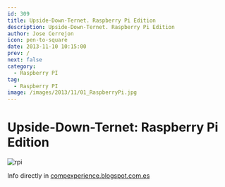 ```yaml
---
id: 309
title: Upside-Down-Ternet. Raspberry Pi Edition
description: Upside-Down-Ternet. Raspberry Pi Edition
author: Jose Cerrejon
icon: pen-to-square
date: 2013-11-10 10:15:00
prev: /
next: false
category:
  - Raspberry PI
tag:
  - Raspberry PI
image: /images/2013/11/01_RaspberryPi.jpg
---
```


# Upside-Down-Ternet: Raspberry Pi Edition

![rpi](/images/2013/11/01_RaspberryPi.jpg)

Info directly in [compexperience.blogspot.com.es](http://compexperience.blogspot.com.es/2013/11/upside-down-ternet-raspberry-pi-edition.html)